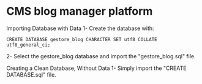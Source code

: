 # CMS blog manager platform

Importing Database with Data
1- Create the database with: 

```shell
CREATE DATABASE gestore_blog CHARACTER SET utf8 COLLATE utf8_general_ci;
```

2- Select the gestore_blog database and import the "gestore_blog.sql" file.

Creating a Clean Database, Without Data
1- Simply import the "CREATE DATABASE.sql" file.
